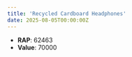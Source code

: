 ```yaml
---
title: 'Recycled Cardboard Headphones'
date: 2025-08-05T00:00:00Z
---
```

- **RAP**: 62463
- **Value**: 70000
